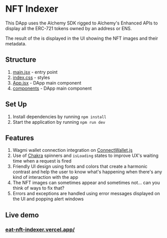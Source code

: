 # NFT Indexer

This DApp uses the Alchemy SDK rigged to Alchemy's Enhanced APIs to display all the ERC-721 tokens owned by an address or ENS.

The result of the is displayed in the UI showing the NFT images and their metadata.

## Structure

1. [main.jsx](./src/main.jsx) - entry point
2. [index.css](./src/App.jsx) - styles
3. [App.jsx](./src/App.jsx) - DApp main component
4. [components](./src/components/) - DApp main component

## Set Up

1. Install dependencies by running `npm install`
2. Start the application by running `npm run dev`

## Features

1. Wagmi wallet connection integration on [ConnectWallet.js](./src/components/ConnectWallet.jsx)
2. Use of [Chakra]() spinners and `isLoading` states to improve UX's waiting time when a request is fired
3. Friendly UI design using fonts and colors that create a harmonic contrast and help the user to know what's happening when there's any kind of interaction with the app
4. The NFT images can sometimes appear and sometimes not... can you think of ways to fix that?
5. Errors and exceptions are handled using error messages displayed on the UI and popping alert windows

## Live demo

### [eat-nft-indexer.vercel.app/](https://eat-nft-indexer.vercel.app/)
